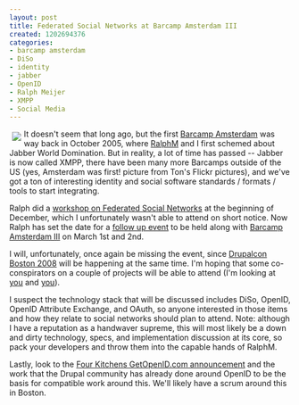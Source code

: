```yaml
--- 
layout: post
title: Federated Social Networks at Barcamp Amsterdam III
created: 1202694376
categories: 
- barcamp amsterdam
- DiSo
- identity
- jabber
- OpenID
- Ralph Meijer
- XMPP
- Social Media
---
```

<a href="http://www.flickr.com/photos/tonz/54598173/in/set-1183388"><img src="http://farm1.static.flickr.com/31/54598173_ddfff1a9f2_m.jpg" align="left" hspace="5" vspace="5" border="0" /></a>
<p>It doesn't seem that long ago, but the first <a href="http://barcamp.org/BarCampAmsterdam">Barcamp Amsterdam</a> was way back in October 2005, where <a href="http://ralphm.net/">RalphM</a> and I first schemed about Jabber World Domination. But in reality, a lot of time has passed -- Jabber is now called XMPP, there have been many more Barcamps outside of the US (yes, Amsterdam was first! <a hre="http://www.flickr.com/photos/tonz/tags/barcampamsterdam/">picture from Ton's Flickr pictures</a>), and we've got a ton of interesting identity and social software standards / formats / tools to start integrating.</p>

<p>Ralph did a <a href="http://ralphm.net/blog/2007/12/06/fsn_workshop">workshop on Federated Social Networks</a> at the beginning of December, which I unfortunately wasn't able to attend on short notice. Now Ralph has set the date for a <a href="http://www.mediamatic.net/artefact-30390-en.html">follow up event</a> to be held along with <a href="http://upcoming.yahoo.com/event/419129/">Barcamp Amsterdam III</a> on March 1st and 2nd.</p>

<p>I will, unfortunately, once again be missing the event, since <a href="http://boston2008.drupalcon.org">Drupalcon Boston 2008</a> will be happening at the same time. I'm hoping that some co-conspirators on a couple of projects will be able to attend (I'm looking at <a href="http://bendiken.net">you</a> and <a href="http://www.zylstra.org">you</a>).</p>

<p>I suspect the technology stack that will be discussed includes DiSo, OpenID, OpenID Attribute Exchange, and OAuth, so anyone interested in those items and how they relate to social networks should plan to attend. Note: although I have a reputation as a handwaver supreme, this will most likely be a down and dirty technology, specs, and implementation discussion at its core, so pack your developers and throw them into the capable hands of RalphM.</p>
<!--break-->
<p>Lastly, look to the <a href="http://blog.fourkitchens.com/2008/02/07/relaunching-getopenidcom-using-a-server-side-drupal-module/">Four Kitchens GetOpenID.com announcement</a> and the work that the Drupal community has already done around OpenID to be the basis for compatible work around this. We'll likely have a scrum around this in Boston.</p>
